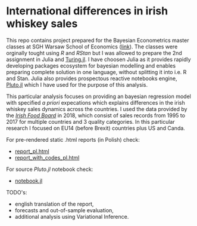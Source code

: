 # International differences in irish whiskey sales

This repo contains project prepared for the Bayesian Econometrics master classes at SGH Warsaw School of Economics ([link](https://web.sgh.waw.pl/~atoroj/)). The classes were orginally tought using _R_ and _RStan_ but I was allowed to prepare the 2nd assignment in Julia and [Turing.jl](https://turing.ml/stable/). I have choosen Julia as it provides rapidly developing packages ecosystem for bayesian modelling and enables preparing complete solution in one language, without splitting it into i.e. R and Stan. Julia also provides prospectous reactive notebooks engine, [Pluto.jl](https://github.com/fonsp/Pluto.jl) which I have used for the purpose of this analysis.

This particular analysis focuses on providing an bayesian regression model with specified _a priori_ expecations which explains differences in the irish whiskey sales dynamics across the countries. I used the data provided by the [_Irish Food Board_](https://www.bordbia.ie) in 2018, which consist of sales records from 1995 to 2017 for multiple countries and 3 quality categories. In this particular research I focused on EU14 (before Brexit) countries plus US and Canda.

For pre-rendered static .html reports (in Polish) check:
- [report_pl.html](report_pl.html)
- [report_with_codes_pl.html](report_with_codes_pl.html)

For source _Pluto.jl_ notebook check:
- [notebook.jl](notebook.jl)

TODO's:
- english translation of the report,
- forecasts and out-of-sample evaluation,
- additional analysis using Variational Inference.
